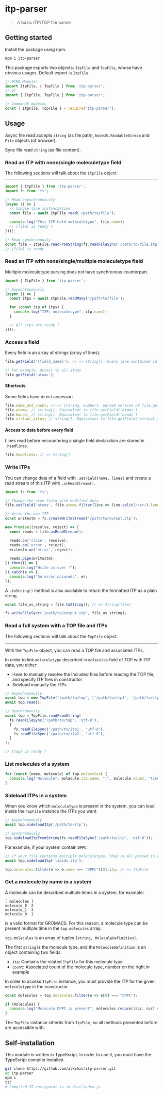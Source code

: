 # itp-parser

> A basic ITP/TOP file parser

## Getting started

Install the package using npm.
```bash
npm i itp-parser
```

This package exports two objects: `ItpFile` and `TopFile`, whose have obvious usages.
Default export is `ItpFile`.

```ts
// ECMA Modules
import ItpFile, { TopFile } from 'itp-parser';
// or
import { ItpFile, TopFile } from 'itp-parser';

// CommonJS modules
const { ItpFile, TopFile } = require('itp-parser');
```

## Usage

Async file read accepts `string` (as file path), `NodeJS.ReadableStream` and `File` objects (of browser).

Sync file read `string` (as file content).

### Read an ITP with none/single moleculetype field

The following sections will talk about the `ItpFile` object.

---

```ts
import { ItpFile } from 'itp-parser';
import fs from 'fs';

// Read asynchrounously
(async () => {
  // Single line instanciation
  const file = await ItpFile.read('/path/to/file');

  console.log("This ITP hold moleculetype", file.name);
  // {file} is ready !
})();

// Read synchronously
const file = ItpFile.readFromString(fs.readFileSync('/path/to/file.itp', 'utf-8'));
// {file} is ready
```

### Read an ITP with none/single/multiple moleculetype field

Multiple moleculetype parsing does not have synchronous counterpart.

```ts
import { ItpFile } from 'itp-parser';

// Asynchrounously
(async () => {
  const itps = await ItpFile.readMany('/path/to/file');

  for (const itp of itps) {
    console.log("ITP: moleculetype", itp.name);
  }

  // All itps are ready !
})();
```

### Access a field

Every field is an array of strings (array of lines).

```ts
file.getField('{field_name}'); // => string[] (every line contained in the field. Empty lines are skipped.)

// For example: Access to all atoms
file.getField('atoms');
```

#### Shortcuts

Some fields have direct accessor:
```ts
file.name_and_count; // => [string, number]. parsed version of file.getField('moleculetype')
file.atoms; // string[]. Equivalent to file.getField('atoms')
file.bonds; // string[]. Equivalent to file.getField('bonds')
file.virtual_sites; // string[]. Equivalent to file.getField('virtual_sitesn')
```

#### Access to data before every field

Lines read before encountering a single field declaration are stored in `.headlines`.

```ts
file.headlines; // => string[]
```

### Write ITPs

You can change data of a field with `.setField(name, lines)` and create a read stream of this ITP with `.asReadStream()`.

```ts
import fs from 'fs';

// Change the atom field with modified data
file.setField('atoms', file.atoms.filter(line => line.split(/\s+/).length > 3));

// Write the new ITP
const writestm = fs.createWriteStream('/path/to/output.itp');

new Promise((resolve, reject) => {
  const reads = file.asReadStream();

  reads.on('close', resolve);
  reads.on('error', reject);
  writestm.on('error', reject);
  
  reads.pipe(writestm);
}).then(() => {
  console.log("Write is over !");
}).catch(e => {
  console.log("An error occured.", e);
});
```

A `.toString()` method is also available to return the formatted ITP as a plain string.
```ts
const file_as_string = file.toString(); // or String(file)

fs.writeFileSync('/path/to/output.itp', file_as_string);
```

### Read a full system with a TOP file and ITPs

The following sections will talk about the `TopFile` object.

---

With the `TopFile` object, you can read a TOP file and associated ITPs.

In order to link `moleculetype` described in `molecules` field of TOP with ITP data, you either:

- Have to manually resolve the included files before reading the TOP file, and specify ITP files in constructor
- Sideload manually the ITPs

```ts
// Asynchronously
const top = new TopFile('/path/to/top', ['/path/to/itp1', '/path/to/itp2']);
await top.read();

// Synchronously
const top = TopFile.readFromString(
  fs.readFileSync('/path/to/top', 'utf-8'), 
  [
    fs.readFileSync('/path/to/itp1', 'utf-8'),
    fs.readFileSync('/path/to/itp2', 'utf-8'),
  ]
);

// {top} is ready !
```

### List molecules of a system
```ts
for (const [name, molecule] of top.molecules) {
  console.log("Molecule", molecule.itp.name, ":", molecule.count, "times in the system");
}
```

### Sideload ITPs in a system

When you know which `moleculetype` is present in the system, you can load inside the `TopFile` instance the ITPs you want.

```ts
// Asynchronously
await top.sideloadItp('/path/to/itp');

// Synchronously
top.sideloadItpFromString(fs.readFileSync('/path/to/itp', 'utf-8'));
```

For example, if your system contain `DPPC`:

```ts
// If your file contains multiple moleculetype, they're all parsed in async mode
await top.sideloadItp('lipids.itp');

top.molecules.filter(e => e.name === "DPPC")[0].itp; // => ItpFile
```

### Get a molecule by name in a system

A molecule can be described multiple times in a system, for example:
```itp
[ molecules ]
molecule_0  2
molecule_1  3
molecule_0  1
```
is a valid format for GROMACS. 
For this reason, a molecule type can be present multiple time in the `top.molecules` array.

`top.molecules` is an array of tuples `[string, MoleculeDefinition]`.

The first `string` is the molecule type, 
and the `MoleculeDefinition` is an object containing two fields:
- `itp`: Contains the related `ItpFile` for this molecule type 
- `count`: Associated count of the molecule type, number on the right in example

In order to access `ItpFile` instance, you must provide the ITP for the given `moleculetype` in the constructor.

```ts
const molecules = top.molecules.filter(e => e[0] === "DPPC");

if (molecules) {
  console.log("Molecule DPPC is present", molecules.reduce((acc, cur) => acc + cur[1].count, 0), "times in the system");
}
```

The `TopFile` instance inherits from `ItpFile`, so all methods presented before are accessible with.

## Self-installation

This module is written in TypeScript.
In order to use it, you must have the TypeScript compiler installed.

```bash
git clone https://github.com/alkihis/itp-parser.git
cd itp-parser
npm i
tsc
# Compiled JS entrypoint is in dist/index.js
```
